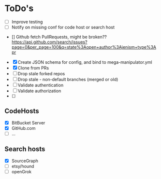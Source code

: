 # ToDo's

* [ ] Improve testing
* [ ] Notify on missing conf for code host or search host

* [] Github fetch PullRequests, might be broken??
  https://api.github.com/search/issues?page=0&per_page=100&q=state%3Aopen+author%3Ajenism+type%3Apr
* [x] Create JSON schema for config, and bind to mega-manipulator.yml
* [x] Clone from PRs
* [ ] Drop stale forked repos
* [ ] Drop stale - non-default branches (merged or old)
* [ ] Validate authentication
* [ ] Validate authorization
* [ ] 

## CodeHosts

* [x] BitBucket Server
* [x] GitHub.com
* [ ] ...

## Search hosts

* [x] SourceGraph
* [ ] etsy/hound
* [ ] openGrok
